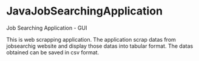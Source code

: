# JavaJobSearchingApplication
Job Searching Application - GUI

This is web scrapping application.
The application scrap datas from jobsearchig website and display those datas into tabular format.
The datas obtained can be saved in csv format.
